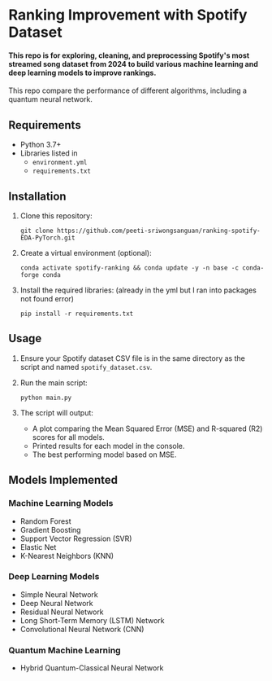 # Ranking Improvement with Spotify Dataset

#### This repo is for exploring, cleaning, and preprocessing Spotify's most streamed song dataset from 2024 to build various machine learning and deep learning models to improve rankings.

This repo compare the performance of different algorithms, including a quantum neural network.


## Requirements

- Python 3.7+
- Libraries listed in 
  - `environment.yml` 
  - `requirements.txt`

## Installation

1. Clone this repository:
   ```
   git clone https://github.com/peeti-sriwongsanguan/ranking-spotify-EDA-PyTorch.git
   ```

2. Create a virtual environment (optional):
   ```
   conda activate spotify-ranking && conda update -y -n base -c conda-forge conda
   ```

3. Install the required libraries: (already in the yml but I ran into packages not found error)
   ```
   pip install -r requirements.txt
   ```

## Usage

1. Ensure your Spotify dataset CSV file is in the same directory as the script and named `spotify_dataset.csv`.

2. Run the main script:
   ```
   python main.py
   ```

3. The script will output:
   - A plot comparing the Mean Squared Error (MSE) and R-squared (R2) scores for all models.
   - Printed results for each model in the console.
   - The best performing model based on MSE.

## Models Implemented

### Machine Learning Models
- Random Forest
- Gradient Boosting
- Support Vector Regression (SVR)
- Elastic Net
- K-Nearest Neighbors (KNN)

### Deep Learning Models
- Simple Neural Network
- Deep Neural Network
- Residual Neural Network
- Long Short-Term Memory (LSTM) Network
- Convolutional Neural Network (CNN)

### Quantum Machine Learning
- Hybrid Quantum-Classical Neural Network

